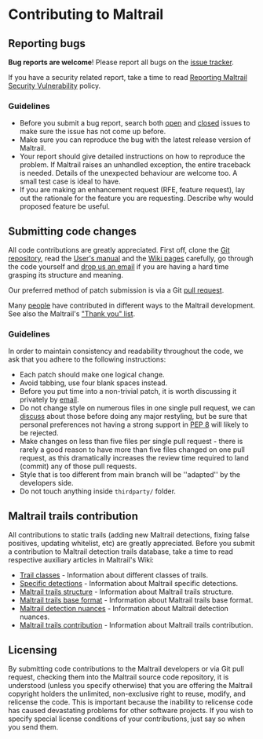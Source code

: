 # Contributing to Maltrail

## Reporting bugs

**Bug reports are welcome**!
Please report all bugs on the [issue tracker](https://github.com/stamparm/maltrail/issues).

If you have a security related report, take a time to read [Reporting Maltrail Security Vulnerability](https://github.com/stamparm/maltrail/blob/master/SECURITY.md) policy.

### Guidelines

* Before you submit a bug report, search both [open](https://github.com/stamparm/maltrail/issues?q=is%3Aopen+is%3Aissue) and [closed](https://github.com/stamparm/maltrail/issues?q=is%3Aissue+is%3Aclosed) issues to make sure the issue has not come up before.
* Make sure you can reproduce the bug with the latest release version of Maltrail.
* Your report should give detailed instructions on how to reproduce the problem. If Maltrail raises an unhandled exception, the entire traceback is needed. Details of the unexpected behaviour are welcome too. A small test case is ideal to have.
* If you are making an enhancement request (RFE, feature request), lay out the rationale for the feature you are requesting. Describe why would proposed feature be useful.

## Submitting code changes

All code contributions are greatly appreciated. First off, clone the [Git repository](https://github.com/stamparm/maltrail), read the [User's manual](https://github.com/stamparm/maltrail/blob/master/README.md) and the [Wiki pages](https://github.com/stamparm/maltrail/wiki) carefully, go through the code yourself and [drop us an email](mailto:maltrail.dev@gmail.com) if you are having a hard time grasping its structure and meaning.

Our preferred method of patch submission is via a Git [pull request](https://help.github.com/articles/using-pull-requests).

Many [people](https://github.com/stamparm/maltrail/graphs/contributors) have contributed in different ways to the Maltrail development. See also the Maltrail's ["Thank you" list](https://github.com/stamparm/maltrail#thank-you).

### Guidelines

In order to maintain consistency and readability throughout the code, we ask that you adhere to the following instructions:

* Each patch should make one logical change.
* Avoid tabbing, use four blank spaces instead.
* Before you put time into a non-trivial patch, it is worth discussing it privately by [email](mailto:maltrail.dev@gmail.com).
* Do not change style on numerous files in one single pull request, we can [discuss](mailto:maltrail.dev@gmail.com) about those before doing any major restyling, but be sure that personal preferences not having a strong support in [PEP 8](http://www.python.org/dev/peps/pep-0008/) will likely to be rejected.
* Make changes on less than five files per single pull request - there is rarely a good reason to have more than five files changed on one pull request, as this dramatically increases the review time required to land (commit) any of those pull requests.
* Style that is too different from main branch will be ''adapted'' by the developers side.
* Do not touch anything inside `thirdparty/` folder.

## Maltrail trails contribution

All contributions to static trails (adding new Maltrail detections, fixing false positives, updating whitelist, etc) are greatly appreciated. Before you submit a contribution to Maltrail detection trails database, take a time to read respective auxiliary articles in Maltrail's Wiki:

* [Trail classes](https://github.com/stamparm/maltrail/wiki/Trail-classes) - Information about different classes of trails.
* [Specific detections](https://github.com/stamparm/maltrail/wiki/Specific-detections) - Information about Maltrail specific detections.
* [Maltrail trails structure](https://github.com/stamparm/maltrail/wiki/Maltrail-trails-structure) - Information about Maltrail trails structure.
* [Maltrail trails base format](https://github.com/stamparm/maltrail/wiki/Maltrail-trails-base-format) - Information about Maltrail trails base format.
* [Maltrail detection nuances](https://github.com/stamparm/maltrail/wiki/Maltrail-detection-nuances) - Information about Maltrail detection nuances.
* [Maltrail trails contribution](https://github.com/stamparm/maltrail/wiki/Maltrail-trails-contribution) - Information about Maltrail trails contribution.

## Licensing

By submitting code contributions to the Maltrail developers or via Git pull request, checking them into the Maltrail source code repository, it is understood (unless you specify otherwise) that you are offering the Maltrail copyright holders the unlimited, non-exclusive right to reuse, modify, and relicense the code. This is important because the inability to relicense code has caused devastating problems for other software projects. If you wish to specify special license conditions of your contributions, just say so when you send them.
